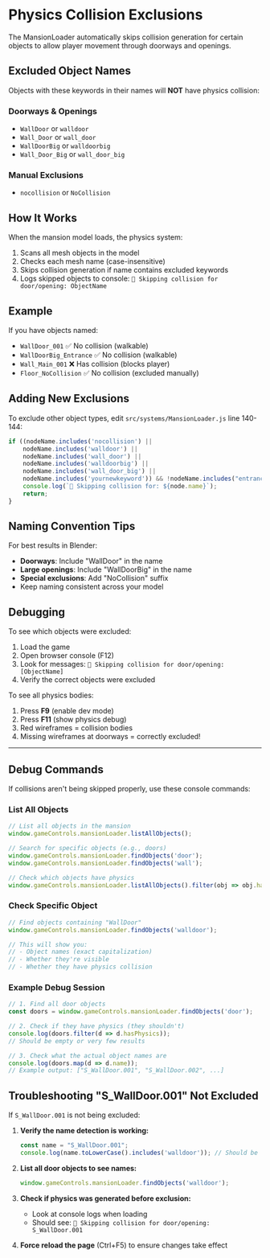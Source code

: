 # Physics Collision Exclusions

The MansionLoader automatically skips collision generation for certain objects to allow player movement through doorways and openings.

## Excluded Object Names

Objects with these keywords in their names will **NOT** have physics collision:

### Doorways & Openings
- `WallDoor` or `walldoor`
- `Wall_Door` or `wall_door` 
- `WallDoorBig` or `walldoorbig`
- `Wall_Door_Big` or `wall_door_big`

### Manual Exclusions
- `nocollision` or `NoCollision`

## How It Works

When the mansion model loads, the physics system:
1. Scans all mesh objects in the model
2. Checks each mesh name (case-insensitive)
3. Skips collision generation if name contains excluded keywords
4. Logs skipped objects to console: `🚪 Skipping collision for door/opening: ObjectName`

## Example

If you have objects named:
- `WallDoor_001` ✅ No collision (walkable)
- `WallDoorBig_Entrance` ✅ No collision (walkable)
- `Wall_Main_001` ❌ Has collision (blocks player)
- `Floor_NoCollision` ✅ No collision (excluded manually)

## Adding New Exclusions

To exclude other object types, edit `src/systems/MansionLoader.js` line 140-144:

```javascript
if ((nodeName.includes('nocollision') ||
    nodeName.includes('walldoor') ||
    nodeName.includes('wall_door') ||
    nodeName.includes('walldoorbig') ||
    nodeName.includes('wall_door_big') ||
    nodeName.includes('yournewkeyword')) && !nodeName.includes("entrance")) {  // Add your exclusion here
    console.log(`🚪 Skipping collision for: ${node.name}`);
    return;
}
```

## Naming Convention Tips

For best results in Blender:
- **Doorways**: Include "WallDoor" in the name
- **Large openings**: Include "WallDoorBig" in the name  
- **Special exclusions**: Add "NoCollision" suffix
- Keep naming consistent across your model

## Debugging

To see which objects were excluded:
1. Load the game
2. Open browser console (F12)
3. Look for messages: `🚪 Skipping collision for door/opening: [ObjectName]`
4. Verify the correct objects were excluded

To see all physics bodies:
1. Press **F9** (enable dev mode)
2. Press **F11** (show physics debug)
3. Red wireframes = collision bodies
4. Missing wireframes at doorways = correctly excluded!

---

## Debug Commands

If collisions aren't being skipped properly, use these console commands:

### List All Objects
```javascript
// List all objects in the mansion
window.gameControls.mansionLoader.listAllObjects();

// Search for specific objects (e.g., doors)
window.gameControls.mansionLoader.findObjects('door');
window.gameControls.mansionLoader.findObjects('wall');

// Check which objects have physics
window.gameControls.mansionLoader.listAllObjects().filter(obj => obj.hasPhysics);
```

### Check Specific Object
```javascript
// Find objects containing "WallDoor"
window.gameControls.mansionLoader.findObjects('walldoor');

// This will show you:
// - Object names (exact capitalization)
// - Whether they're visible
// - Whether they have physics collision
```

### Example Debug Session
```javascript
// 1. Find all door objects
const doors = window.gameControls.mansionLoader.findObjects('door');

// 2. Check if they have physics (they shouldn't)
console.log(doors.filter(d => d.hasPhysics));
// Should be empty or very few results

// 3. Check what the actual object names are
console.log(doors.map(d => d.name));
// Example output: ["S_WallDoor.001", "S_WallDoor.002", ...]
```

## Troubleshooting "S_WallDoor.001" Not Excluded

If `S_WallDoor.001` is not being excluded:

1. **Verify the name detection is working:**
   ```javascript
   const name = "S_WallDoor.001";
   console.log(name.toLowerCase().includes('walldoor')); // Should be true
   ```

2. **List all door objects to see names:**
   ```javascript
   window.gameControls.mansionLoader.findObjects('walldoor');
   ```

3. **Check if physics was generated before exclusion:**
   - Look at console logs when loading
   - Should see: `🚪 Skipping collision for door/opening: S_WallDoor.001`

4. **Force reload the page** (Ctrl+F5) to ensure changes take effect

